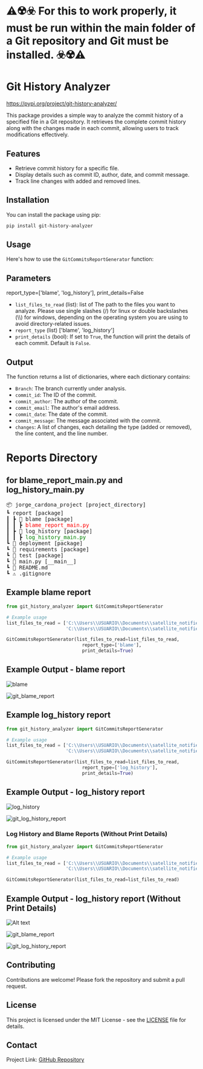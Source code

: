 # ⚠️☢️☣️ For this to work properly, it must be run within the main folder of a Git repository and Git must be installed. ☣️☢️⚠️
# Git History Analyzer

https://pypi.org/project/git-history-analyzer/

This package provides a simple way to analyze the commit history of a specified file in a Git repository. It retrieves the complete commit history along with the changes made in each commit, allowing users to track modifications effectively.

## Features

- Retrieve commit history for a specific file.
- Display details such as commit ID, author, date, and commit message.
- Track line changes with added and removed lines.

## Installation
You can install the package using pip:
```bash
pip install git-history-analyzer
```

## Usage

Here's how to use the `GitCommitsReportGenerator` function:

## Parameters

report_type=['blame', 'log_history'], print_details=False

- `list_files_to_read` (list): list of The path to the files you want to analyze. Please use single slashes (/) for linux or double backslashes (\\\\) for windows, depending on the operating system you are using to avoid directory-related issues.
- `report_type` (list) ['blame', 'log_history']
- `print_details` (bool): If set to `True`, the function will print the details of each commit. Default is `False`.

## Output

The function returns a list of dictionaries, where each dictionary contains:
- `Branch`: The branch currently under analysis.
- `commit_id`: The ID of the commit.
- `commit_author`: The author of the commit.
- `commit_email`: The author's email address.
- `commit_date`: The date of the commit.
- `commit_message`: The message associated with the commit.
- `changes`: A list of changes, each detailing the type (added or removed), the line content, and the line number.

# Reports Directory 
## for blame_report_main.py and log_history_main.py
<pre>
📦 jorge_cardona_project [project_directory]  
┗ report [package]  
┃ ┣ 📂 blame [package]  
┃ ┃ ┣ <span style="color: red;">blame_report_main.py</span>  
┃ ┣ 📂 log_history [package]  
┃ ┃ ┣ <span style="color: green;">log_history_main.py</span>  
┗ 📂 deployment [package]  
┗ 📂 requirements [package]  
┗ 📂 test [package]  
┗ 🐍 main.py [__main__]  
┗ 📜 README.md  
┗ ⚠️ .gitignore  
</pre>

## Example blame report
```python
from git_history_analyzer import GitCommitsReportGenerator

# Example usage
list_files_to_read = ['C:\\Users\\USUARIO\\Documents\\satellite_notifier\\main.py',
                      'C:\\Users\\USUARIO\\Documents\\satellite_notifier\\.github\workflows\\main.yml']

GitCommitsReportGenerator(list_files_to_read=list_files_to_read,
                            report_type=['blame'],
                            print_details=True)
```

## Example Output - blame report
![blame](https://raw.githubusercontent.com/JorgeCardona/git-history-analyzer/refs/heads/main/images/blame.png)

![git_blame_report](https://raw.githubusercontent.com/JorgeCardona/git-history-analyzer/refs/heads/main/images/git_blame_report.png)

## Example log_history report
```python
from git_history_analyzer import GitCommitsReportGenerator

# Example usage
list_files_to_read = ['C:\\Users\\USUARIO\\Documents\\satellite_notifier\\main.py',
                      'C:\\Users\\USUARIO\\Documents\\satellite_notifier\\.github\workflows\\main.yml']

GitCommitsReportGenerator(list_files_to_read=list_files_to_read,
                            report_type=['log_history'],
                            print_details=True)
```

## Example Output - log_history report
![log_history](https://raw.githubusercontent.com/JorgeCardona/git-history-analyzer/refs/heads/main/images/log_history.png)

![git_log_history_report](https://raw.githubusercontent.com/JorgeCardona/git-history-analyzer/refs/heads/main/images/git_log_history_report.png)

### Log History and Blame Reports (Without Print Details)
```python
from git_history_analyzer import GitCommitsReportGenerator

# Example usage
list_files_to_read = ['C:\\Users\\USUARIO\\Documents\\satellite_notifier\\main.py',
                      'C:\\Users\\USUARIO\\Documents\\satellite_notifier\\.github\workflows\\main.yml']

GitCommitsReportGenerator(list_files_to_read=list_files_to_read)
```

## Example Output - log_history report (Without Print Details)
![Alt text](https://raw.githubusercontent.com/JorgeCardona/git-history-analyzer/refs/heads/main/images/blame_log_history.png)

![git_blame_report](https://raw.githubusercontent.com/JorgeCardona/git-history-analyzer/refs/heads/main/images/git_blame_report.png)

![git_log_history_report](https://raw.githubusercontent.com/JorgeCardona/git-history-analyzer/refs/heads/main/images/git_log_history_report.png)

## Contributing

Contributions are welcome! Please fork the repository and submit a pull request.

## License

This project is licensed under the MIT License - see the [LICENSE](LICENSE) file for details.

## Contact

Project Link: [GitHub Repository](https://github.com/jorgecardona/git-history-analyzer)
